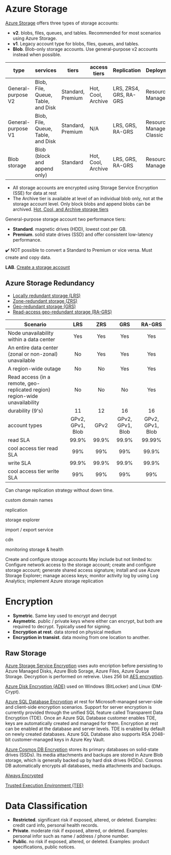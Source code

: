 
# Azure Storage

[Azure Storage](https://docs.microsoft.com/en-us/azure/storage/common/storage-account-overview) offers three types of storage accounts:

- **v2**. blobs, files, queues, and tables. Recommended for most scenarios using Azure Storage.
- **v1**. Legacy account type for blobs, files, queues, and tables. 
- **Blob**. Blob-only storage accounts. Use general-purpose v2 accounts instead when possible.


| type               | services                           | tiers             | access tiers       | Replication            | Deployment                |
|--------------------|------------------------------------|-------------------|--------------------|------------------------|---------------------------|
| General-purpose V2 | Blob, File, Queue, Table, and Disk | Standard, Premium | Hot, Cool, Archive | LRS, ZRS4, GRS, RA-GRS | Resource Manager          |
| General-purpose V1 | Blob, File, Queue, Table, and Disk | Standard, Premium | N/A                | LRS, GRS, RA-GRS       | Resource Manager, Classic |
| Blob storage       | Blob (block and append only)       | Standard          | Hot, Cool, Archive | LRS, GRS, RA-GRS       | Resource Manager          |

- All storage accounts are encrypted using Storage Service Encryption (SSE) for data at rest
- The Archive tier is available at level of an individual blob only, not at the storage account level. Only block blobs and append blobs can be archived. [Hot, Cool, and Archive storage tiers](https://docs.microsoft.com/en-us/azure/storage/blobs/storage-blob-storage-tiers)


General-purpose storage account two performance tiers:

- **Standard**. magnetic drives (HDD), lowest cost per GB. 
- **Premium**. solid state drives (SSD) and offer consistent low-latency performance.

✔️ NOT possible to convert a Standard to Premium or vice versa. Must create and copy data.

**LAB**. [Create a storage account](https://docs.microsoft.com/en-us/azure/storage/common/storage-quickstart-create-account?toc=%2Fazure%2Fstorage%2Fblobs%2Ftoc.json&tabs=azure-portal)

## Azure Storage Redundancy

- [Locally redundant storage (LRS)](https://docs.microsoft.com/en-us/azure/storage/common/storage-redundancy-lrs)
- [Zone-redundant storage (ZRS)](https://docs.microsoft.com/en-us/azure/storage/common/storage-redundancy-zrs)
- [Geo-redundant storage (GRS)](https://docs.microsoft.com/en-us/azure/storage/common/storage-redundancy-grs)
- [Read-access geo-redundant storage (RA-GRS)](https://docs.microsoft.com/en-us/azure/storage/common/storage-redundancy-grs#read-access-geo-redundant-storage)

| Scenario                                                                    |        LRS       |  ZRS  |        GRS       |      RA-GRS      |
|-----------------------------------------------------------------------------|:----------------:|:-----:|:----------------:|:----------------:|
| Node unavailability within a data center                                    |        Yes       |  Yes  |        Yes       |        Yes       |
| An entire data center (zonal or non-zonal) unavailable                      |        No        |  Yes  |        Yes       |        Yes       |
| A region-wide outage                                                        |        No        |   No  |        Yes       |        Yes       |
| Read access (in a remote, geo-replicated region) region-wide unavailability |        No        |   No  |        No        |        Yes       |
| durability (9's)                                                            |        11        |   12  |        16        |        16        |
| account types                                                               | GPv2, GPv1, Blob |  GPv2 | GPv2, GPv1, Blob | GPv2, GPv1, Blob |
| read SLA                                                                    |       99.9%      | 99.9% |       99.9%      |      99.99%      |
| cool access tier read SLA                                                   |        99%       |  99%  |        99%       |       99.9%      |
| write SLA                                                                   |       99.9%      | 99.9% |       99.9%      |       99.9%      |
| cool access tier write SLA                                                  |        99%       |  99%  |        99%       |        99%       |
 
 Can change replication strategy without down time.

custom domain names

replication

storage explorer

import / export service

cdn

monitoring storage & health

Create and configure storage accounts
May include but not limited to: Configure network access to the storage account; create and configure storage account; generate shared access signature; install and use Azure Storage Explorer; manage access keys; monitor activity log by using Log Analytics; implement Azure storage replication

# Encryption

- **Symetric**. Same key used to encrypt and decrypt
- **Asymetric**. public / private keys where either can encrypt, but both are required to decrypt.  Typically used for signing.
- **Encryption at rest**. data stored on physical medium
- **Encryption in transist**. data moving from one location to another.

## Raw Storage
[Azure Storage Service Encryption](https://docs.microsoft.com/en-us/azure/storage/common/storage-service-encryption) uses auto encription before persisting to Azure Managed Disks, Azure Blob Sorage, Azure Files, Azure Queue Storage. Decryption is performed on retreive.  Uses 256 bit [AES encryption](https://en.wikipedia.org/wiki/Advanced_Encryption_Standard).

[Azure Disk Encryption (ADE)](https://docs.microsoft.com/en-us/azure/security/azure-security-disk-encryption-windows) used on Windows (BitLocker) and Linux (DM-Crypt).

[Azure SQL Database Encryption](https://docs.microsoft.com/en-us/azure/sql-database/transparent-data-encryption-azure-sql) at rest for Microsoft-managed server-side and client-side encryption scenarios. Support for server encryption is currently provided through the unified SQL feature called Transparent Data Encryption (TDE). Once an Azure SQL Database customer enables TDE, keys are automatically created and managed for them. Encryption at rest can be enabled at the database and server levels. TDE is enabled by default on newly created databases. Azure SQL Database also supports RSA 2048-bit customer-managed keys in Azure Key Vault.

[Azure Cosmos DB Encryption](https://docs.microsoft.com/en-us/azure/cosmos-db/database-encryption-at-rest) stores its primary databases on solid-state drives (SSDs). Its media attachments and backups are stored in Azure Blob storage, which is generally backed up by hard disk drives (HDDs). Cosmos DB automatically encrypts all databases, media attachments and backups.

[Always Encrypted]()

[Trusted Execution Environment (TEE)]()



# Data Classification
- **Restricted**. significant risk if exposed, altered, or deleted. Examples: credit card info, personal health records.
- **Private**. moderate risk if exposed, altered, or deleted. Examples: personal infor such as name / address / phone number.
- **Public**. no risk if exposed, altered, or deleted. Examples: product specifications, public notices.
